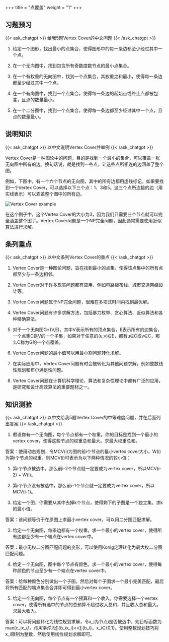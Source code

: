 +++
title = "点覆盖"
weight = "1"
+++
## 习题预习
{{< ask_chatgpt >}}
给我5题Vertex Cover的中文问题
{{< /ask_chatgpt >}}



1. 给定一个图形，找出最小的点集合，使得图形中的每一条边都至少经过其中一个点。

2. 在一个无向图中，找到包含所有奇数度数节点的最小点集合。

3. 在一个有权重的无向图中，找到一个点集合，其权重之和最小，使得每一条边都至少经过其中一个点。

4. 在一个有向图中，找到一个点集合，使得每一条边的起始点或终止点都被包含，且点的数量最小。

5. 在一个二分图中，找到一个点集合，使得每一条边都至少经过其中一个点，且点的数量最小。   

## 说明知识
{{< ask_chatgpt >}}
以中文说明Vertex Cover并举例
{{< /ask_chatgpt >}}



Vertex Cover是一种图论中的问题，目的是找到一个最小的集合，可以覆盖一张无向图中所有的边。换句话说，就是找到一些点，让这些点所相连的边涵盖了整个图。

例如，下图中，有一个六个节点的无向图，其中的所有边都用虚线标记。如果要找到一个Vertex Cover，可以选择以下三个点：1、3和5。这三个点所连接的边（用实线表示）可以涵盖整个图中的所有边。

![Vertex Cover example](https://miro.medium.com/max/3248/1*FovPhPTOG64NKGpbv1zExQ.png)

在这个例子中，这个Vertex Cover的大小为3，因为我们只需要三个节点就可以完全涵盖整个图了。Vertex Cover问题是一个NP完全问题，因此通常需要使用近似算法进行求解。   

## 条列重点
{{< ask_chatgpt >}}
以中文条列Vertex Cover的重点
{{< /ask_chatgpt >}}



1. Vertex Cover是一种图论问题，旨在找到最小的点集，使得该点集中的所有点都至少与一条边相邻。

2. Vertex Cover对于许多现实问题都有应用，例如电路板布线、城市交通网络设计等。

3. Vertex Cover问题属于NP完全问题，很难在多项式时间内找到最优解。

4. Vertex Cover问题有许多求解方法，包括暴力枚举、贪心算法、近似算法和各种精确算法。

5. 对于一个无向图G=(V,E)，其中V表示所有的顶点集合，E表示所有的边集合，一个点集C是V的一个子集，如果对于任意的(u,v)∈E，都有u∈C或v∈C，那么C称为G的一个点覆盖。

6. Vertex Cover问题的最小值可以用最小割问题转化求解。

7. 在实际应用中，Vertex Cover问题有时会被转化为其他问题求解，例如整数线性规划和布尔满足性问题。

8. Vertex Cover问题在计算机科学理论、算法和复杂性理论中都有广泛的应用，是研究和设计高效算法的重要题材之一。   

## 知识测验
{{< ask_chatgpt >}}
以中文给我5题Vertex Cover的中等难度问题，并在后面列出答案
{{< /ask_chatgpt >}}



1. 假设你有一个无向图，每个节点都有一个权重。你的目标是找到一个最小的vertex cover，使得这些节点的权重总和最大。求最大权重总和。

答案：使用动态规划，令MCV(i)为图的前i个节点的最小vertex cover大小，W(i)为第i个节点的权重。则MCV(i)可表示为以下两种情况的较小值：

1. 第i个节点被选中，那么前i-2个节点就一定要成为vertex cover，所以MCV(i-2) + W(i)。
2. 第i个节点没有被选中，那么前i-1个节点就一定要成为vertex cover，所以MCV(i-1)。

2. 给定一个图，你需要从其中去掉k个节点，使得剩下的子图是一个独立集。求k的最小值。

答案：该问题等价于在原图上求最小vertex cover。可以用二分图匹配求解。

3. 给定一个无向图，每条边都有一个权重。求一个最小的vertex cover，使得所有边都至少有一个端点在vertex cover中。

答案：最小无权二分图匹配问题的变形，可以使用Konig定理转化为最大权二分图匹配问题。

4. 给定一个无向图，图中每个节点有颜色。求一个最小的vertex cover，使得每种颜色的节点至少有一个端点在vertex cover中。

答案：给每种颜色分别做出一个子图，然后对每个子图求一个最小完美匹配，最后将所有匹配的端点集合合并即可得到最小vertex cover。

5. 给定一个无向图，每个节点有一个预算和一个收入。你需要选择一个vertex cover，使得所有选中的节点的总预算不超过收入总和，并且收入总和最大。求最大收入。

答案：可以将问题转化为线性规划求解，令x_i为节点i是否被选中，则目标函数为max{c_i*x_i}，约束条件为∑{b_i*x_i}<=∑{b_i}，x_i∈{0,1}。使用整数规划技巧将x_i限制为整数，然后使用线性规划求解即可。   

